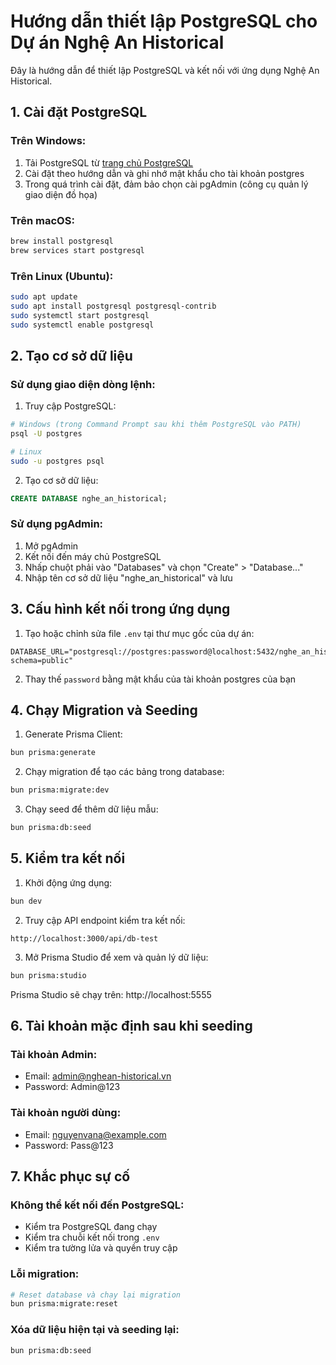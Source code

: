 # Hướng dẫn thiết lập PostgreSQL cho Dự án Nghệ An Historical

Đây là hướng dẫn để thiết lập PostgreSQL và kết nối với ứng dụng Nghệ An Historical.

## 1. Cài đặt PostgreSQL

### Trên Windows:
1. Tải PostgreSQL từ [trang chủ PostgreSQL](https://www.postgresql.org/download/windows/)
2. Cài đặt theo hướng dẫn và ghi nhớ mật khẩu cho tài khoản postgres
3. Trong quá trình cài đặt, đảm bảo chọn cài pgAdmin (công cụ quản lý giao diện đồ họa)

### Trên macOS:
```bash
brew install postgresql
brew services start postgresql
```

### Trên Linux (Ubuntu):
```bash
sudo apt update
sudo apt install postgresql postgresql-contrib
sudo systemctl start postgresql
sudo systemctl enable postgresql
```

## 2. Tạo cơ sở dữ liệu

### Sử dụng giao diện dòng lệnh:

1. Truy cập PostgreSQL:
```bash
# Windows (trong Command Prompt sau khi thêm PostgreSQL vào PATH)
psql -U postgres

# Linux
sudo -u postgres psql
```

2. Tạo cơ sở dữ liệu:
```sql
CREATE DATABASE nghe_an_historical;
```

### Sử dụng pgAdmin:
1. Mở pgAdmin
2. Kết nối đến máy chủ PostgreSQL
3. Nhấp chuột phải vào "Databases" và chọn "Create" > "Database..."
4. Nhập tên cơ sở dữ liệu "nghe_an_historical" và lưu

## 3. Cấu hình kết nối trong ứng dụng

1. Tạo hoặc chỉnh sửa file `.env` tại thư mục gốc của dự án:
```
DATABASE_URL="postgresql://postgres:password@localhost:5432/nghe_an_historical?schema=public"
```

2. Thay thế `password` bằng mật khẩu của tài khoản postgres của bạn

## 4. Chạy Migration và Seeding

1. Generate Prisma Client:
```bash
bun prisma:generate
```

2. Chạy migration để tạo các bảng trong database:
```bash
bun prisma:migrate:dev
```

3. Chạy seed để thêm dữ liệu mẫu:
```bash
bun prisma:db:seed
```

## 5. Kiểm tra kết nối

1. Khởi động ứng dụng:
```bash
bun dev
```

2. Truy cập API endpoint kiểm tra kết nối:
```
http://localhost:3000/api/db-test
```

3. Mở Prisma Studio để xem và quản lý dữ liệu:
```bash
bun prisma:studio
```
Prisma Studio sẽ chạy trên: http://localhost:5555

## 6. Tài khoản mặc định sau khi seeding

### Tài khoản Admin:
- Email: admin@nghean-historical.vn
- Password: Admin@123

### Tài khoản người dùng:
- Email: nguyenvana@example.com
- Password: Pass@123

## 7. Khắc phục sự cố

### Không thể kết nối đến PostgreSQL:
- Kiểm tra PostgreSQL đang chạy
- Kiểm tra chuỗi kết nối trong `.env`
- Kiểm tra tường lửa và quyền truy cập

### Lỗi migration:
```bash
# Reset database và chạy lại migration
bun prisma:migrate:reset
```

### Xóa dữ liệu hiện tại và seeding lại:
```bash
bun prisma:db:seed
```
